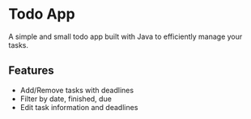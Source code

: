 # Todo App

A simple and small todo app built with Java to efficiently manage your tasks.

## Features
- Add/Remove tasks with deadlines
- Filter by date, finished, due
- Edit task information and deadlines
